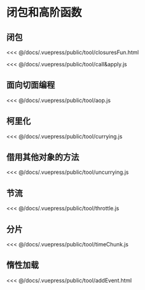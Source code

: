# 闭包和高阶函数

## 闭包

<<< @/docs/.vuepress/public/tool/closuresFun.html

<<< @/docs/.vuepress/public/tool/call&apply.js

## 面向切面编程

<<< @/docs/.vuepress/public/tool/aop.js

## 柯里化

<<< @/docs/.vuepress/public/tool/currying.js

## 借用其他对象的方法

<<< @/docs/.vuepress/public/tool/uncurrying.js


## 节流

<<< @/docs/.vuepress/public/tool/throttle.js

## 分片

<<< @/docs/.vuepress/public/tool/timeChunk.js

## 惰性加载

<<< @/docs/.vuepress/public/tool/addEvent.html
